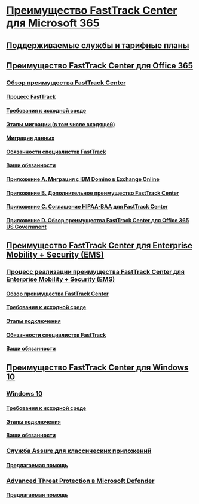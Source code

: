 # [Преимущество FastTrack Center для Microsoft 365](M365-fasttrack-benefit-overview.md)
## [Поддерживаемые службы и тарифные планы](M365-eligible-services-and-plans.md)
## [Преимущество FastTrack Center для Office 365](O365-fasttrack-benefit-for-office-365.md)
### [Обзор преимущества FastTrack Center](O365-fasttrack-benefit-overview.md)
#### [Процесс FastTrack](O365-fasttrack-process.md)
#### [Требования к исходной среде](O365-source-environment-expectations.md)
#### [Этапы миграции (в том числе входящей)](O365-onboarding-and-migration.md)
#### [Миграция данных](O365-data-migration.md)
#### [Обязанности специалистов FastTrack](O365-fasttrack-responsibilities.md)
#### [Ваши обязанности](O365-your-responsibilities.md)
#### [Приложение А. Миграция с IBM Domino в Exchange Online](O365-from-ibm-domino-to-exchange-online.md)
#### [Приложение B. Дополнительное преимущество FastTrack Center](O365-fasttrack-additional-benefits.md)
#### [Приложение C. Соглашение HIPAA-BAA для FastTrack Center](O365-hipaa-business-associate-agreement.md)
#### [Приложение D. Обзор преимущества FastTrack Center для Office 365 US Government](US-Gov-appendix-overview.md)
## [Преимущество FastTrack Center для Enterprise Mobility + Security (EMS)](EMS-fasttrack-benefit-for-EMS.md)
### [Процесс реализации преимущества FastTrack Center для Enterprise Mobility + Security (EMS)](EMS-fasttrack-process.md)
#### [Обзор преимущества FastTrack Center](EMS-fasttrack-benefit-overview.md)
#### [Требования к исходной среде](EMS-source-environment-expectations.md)
#### [Этапы подключения](EMS-onboarding-phases.md)
#### [Обязанности специалистов FastTrack](EMS-fasttrack-responsibilities.md)
#### [Ваши обязанности](EMS-your-responsibilities.md)
## [Преимущество FastTrack Center для Windows 10](Win-10-fasttrack-benefit-for-windows-10.md)
### [Windows 10](Win-10-windows-10.md)
#### [Требования к исходной среде](Win-10-source-environment-expectations.md)
#### [Этапы подключения](Win-10-onboarding-phases.md)
#### [Ваши обязанности](Win-10-your-responsibilities.md)
### [Служба Assure для классических приложений](Win-10-desktop-app-assure.md)
#### [Предлагаемая помощь](Win-10-daa-assistance-offered.md)
### [Advanced Threat Protection в Microsoft Defender](Win-10-microsoft-defender-atp.md)
#### [Предлагаемая помощь](Win-10-microsoft-defender-atp-assistance-offered.md)